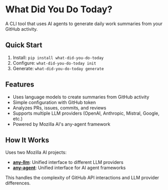 # What Did You Do Today?

A CLI tool that uses AI agents to generate daily work summaries from your GitHub activity.

## Quick Start

1. Install: `pip install what-did-you-do-today`
2. Configure: `what-did-you-do-today init`
3. Generate: `what-did-you-do-today generate`

## Features

- Uses language models to create summaries from GitHub activity
- Simple configuration with GitHub token
- Analyzes PRs, issues, commits, and reviews
- Supports multiple LLM providers (OpenAI, Anthropic, Mistral, Google, etc.)
- Powered by Mozilla AI's any-agent framework

## How It Works

Uses two Mozilla AI projects:

- **[any-llm](https://github.com/mozilla-ai/any-llm)**: Unified interface to different LLM providers
- **[any-agent](https://github.com/mozilla-ai/any-agent)**: Unified interface for AI agent frameworks

This handles the complexity of GitHub API interactions and LLM provider differences.
